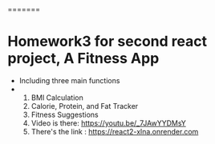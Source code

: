 =======
# Homework3 for second react project, A Fitness App
- Including three main functions
- 1. BMI Calculation
  2. Calorie, Protein, and Fat Tracker
  3. Fitness Suggestions
  4. Video is there: https://youtu.be/_7JAwYYDMsY
  5. There's the link : https://react2-xlna.onrender.com

